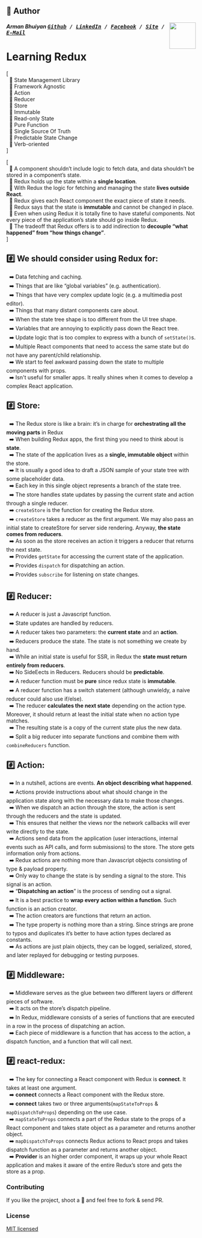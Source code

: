 ## 📝 Author
[<img src="https://media.licdn.com/dms/image/C5103AQE3SdZqmIyW0A/profile-displayphoto-shrink_200_200/0?e=1533168000&v=beta&t=reTZbwaCbB9R9V47Q9XiBGgGpY6_dS0KSK_gA8WsVCc" align="right" height="70" width="70">](http://armanbhuiyan.com)

##### Arman Bhuiyan <kbd>[Github](https://github.com/arman37) / [LinkedIn](https://www.linkedin.com/in/arman-bhuiyan) / [Facebook](https://www.facebook.com/arman.it37) / [Site](http://armanbhuiyan.com) /  [E-Mail](mailto:arman.it37@gmail.com)</kbd>

# Learning Redux

[ <br />
&nbsp; :diamond_shape_with_a_dot_inside: State Management Library <br />
&nbsp; :diamond_shape_with_a_dot_inside: Framework Agnostic <br />
&nbsp; :diamond_shape_with_a_dot_inside: Action <br />
&nbsp; :diamond_shape_with_a_dot_inside: Reducer <br />
&nbsp; :diamond_shape_with_a_dot_inside: Store <br />
&nbsp; :diamond_shape_with_a_dot_inside: Immutable <br />
&nbsp; :diamond_shape_with_a_dot_inside: Read-only State <br />
&nbsp; :diamond_shape_with_a_dot_inside: Pure Function <br />
&nbsp; :diamond_shape_with_a_dot_inside: Single Source Of Truth <br />
&nbsp; :diamond_shape_with_a_dot_inside: Predictable State Change <br />
&nbsp; :diamond_shape_with_a_dot_inside: Verb-oriented <br />
]

[ <br />
&nbsp; :diamond_shape_with_a_dot_inside: A component shouldn’t include logic to fetch data, and data shouldn’t be stored in a component’s state. <br />
&nbsp; :diamond_shape_with_a_dot_inside: Redux holds up the state within a **single location**. <br />
&nbsp; :diamond_shape_with_a_dot_inside: With Redux the logic for fetching and managing the state **lives outside React**. <br />
&nbsp; :diamond_shape_with_a_dot_inside: Redux gives each React component the exact piece of state it needs. <br />
&nbsp; :diamond_shape_with_a_dot_inside: Redux says that the state is **immutable** and cannot be changed in place. <br />
&nbsp; :diamond_shape_with_a_dot_inside: Even when using Redux it is totally fine to have stateful components. Not every piece of the application’s state should go inside Redux. <br />
&nbsp; :diamond_shape_with_a_dot_inside: The tradeoff that Redux offers is to add indirection to **decouple “what happened” from “how things change”**. <br />
]

## :hash: We should consider using Redux for:
&nbsp; :arrow_right: Data fetching and caching. <br />
&nbsp; :arrow_right: Things that are like “global variables” (e.g. authentication). <br />
&nbsp; :arrow_right: Things that have very complex update logic (e.g. a multimedia post editor). <br />
&nbsp; :arrow_right: Things that many distant components care about. <br />
&nbsp; :arrow_right: When the state tree shape is too different from the UI tree shape. <br />
&nbsp; :arrow_right: Variables that are annoying to explicitly pass down the React tree. <br />
&nbsp; :arrow_right: Update logic that is too complex to express with a bunch of `setState()`s. <br />
&nbsp; :arrow_right: Multiple React components that need to access the same state but do not have any parent/child relationship. <br />
&nbsp; :arrow_right: We start to feel awkward passing down the state to multiple components with props. <br />
&nbsp; :arrow_right: Isn't useful for smaller apps. It really shines when it comes to develop a complex React application. <br />

## :hash: Store:
&nbsp; :arrow_right: The Redux store is like a brain: it’s in charge for **orchestrating all the moving parts** in Redux <br />
&nbsp; :arrow_right: When building Redux apps, the first thing you need to think about is **state**. <br />
&nbsp; :arrow_right: The state of the application lives as a **single, immutable object** within the store. <br />
&nbsp; :arrow_right: It is usually a good idea to draft a JSON sample of your state tree with some placeholder data. <br />
&nbsp; :arrow_right: Each key in this single object represents a branch of the state tree. <br />
&nbsp; :arrow_right: The store handles state updates by passing the current state and action through a single reducer. <br />
&nbsp; :arrow_right: `createStore` is the function for creating the Redux store.  <br />
&nbsp; :arrow_right: `createStore` takes a reducer as the first argument. We may also pass an initial state to createStore for server side rendering. Anyway, **the state comes from reducers**. <br />
&nbsp; :arrow_right: As soon as the store receives an action it triggers a reducer that returns the next state. <br />
&nbsp; :arrow_right: Provides `getState` for accessing the current state of the application. <br />
&nbsp; :arrow_right: Provides `dispatch` for dispatching an action. <br />
&nbsp; :arrow_right: Provides `subscribe` for listening on state changes. <br />

## :hash: Reducer:
&nbsp; :arrow_right: A reducer is just a Javascript function. <br />
&nbsp; :arrow_right: State updates are handled by reducers. <br />
&nbsp; :arrow_right: A reducer takes two parameters: the **current state** and an **action**. <br />
&nbsp; :arrow_right: Reducers produce the state. The state is not something we create by hand. <br />
&nbsp; :arrow_right: While an initial state is useful for SSR, in Redux the **state must return entirely from reducers**. <br />
&nbsp; :arrow_right: No SideEects in Reducers. Reducers should be **predictable**. <br />
&nbsp; :arrow_right: A reducer function must be **pure** since redux state is **immutable**. <br />
&nbsp; :arrow_right: A reducer function has a switch statement (although unwieldy, a naive reducer could also use if/else). <br />
&nbsp; :arrow_right: The reducer **calculates the next state** depending on the action type. Moreover, it should return at least the initial state when no action type matches. <br />
&nbsp; :arrow_right: The resulting state is a copy of the current state plus the new data. <br />
&nbsp; :arrow_right: Split a big reducer into separate functions and combine them with `combineReducers` function. <br />

## :hash: Action:
&nbsp; :arrow_right: In a nutshell, actions are events. **An object describing what happened**.  <br />
&nbsp; :arrow_right: Actions provide instructions about what should change in the application state along with the necessary data to make those changes. <br />
&nbsp; :arrow_right: When we dispatch an action through the store, the action is sent through the reducers and the state is updated. <br />
&nbsp; :arrow_right: This ensures that neither the views nor the network callbacks will ever write directly to the state. <br />
&nbsp; :arrow_right: Actions send data from the application (user interactions, internal events such as API calls, and form submissions) to the store. The store gets information only from actions. <br />
&nbsp; :arrow_right: Redux actions are nothing more than Javascript objects consisting of type & payload property. <br />
&nbsp; :arrow_right: Only way to change the state is by sending a signal to the store. This signal is an action. <br />
&nbsp; :arrow_right: “**Dispatching an action**” is the process of sending out a signal. <br />
&nbsp; :arrow_right: It is a best practice to **wrap every action within a function**. Such function is an action creator. <br />
&nbsp; :arrow_right: The action creators are functions that return an action. <br />
&nbsp; :arrow_right: The type property is nothing more than a string. Since strings are prone to typos and duplicates it’s better to have action types declared as constants. <br />
&nbsp; :arrow_right: As actions are just plain objects, they can be logged, serialized, stored, and later replayed for debugging or testing purposes. <br />

## :hash: Middleware:
&nbsp; :arrow_right: Middleware serves as the glue between two different layers or different pieces of software. <br />
&nbsp; :arrow_right: It acts on the store’s dispatch pipeline. <br />
&nbsp; :arrow_right: In Redux, middleware consists of a series of functions that are executed in a row in the process of dispatching an action. <br />
&nbsp; :arrow_right: Each piece of middleware is a function that has access to the action, a dispatch function, and a function that will call next. <br />


## :hash: react-redux:
&nbsp; :arrow_right: The key for connecting a React component with Redux is **connect**. It takes at least one argument. <br />
&nbsp; :arrow_right: **connect** connects a React component with the Redux store. <br />
&nbsp; :arrow_right: **connect** takes two or three arguments(`mapStateToProps` & `mapDispatchToProps`) depending on the use case. <br />
&nbsp; :arrow_right: `mapStateToProps` connects a part of the Redux state to the props of a React component and takes state object as a parameter and returns another object. <br />
&nbsp; :arrow_right: `mapDispatchToProps` connects Redux actions to React props and takes dispatch function as a parameter and returns another object. <br />
&nbsp; :arrow_right: **Provider** is an higher order component, it wraps up your whole React application and makes it aware of the entire Redux’s store and gets the store as a prop. <br />




### Contributing
If you like the project, shoot a :star2: and feel free to fork & send PR.

### License

[MIT licensed](./LICENSE)
